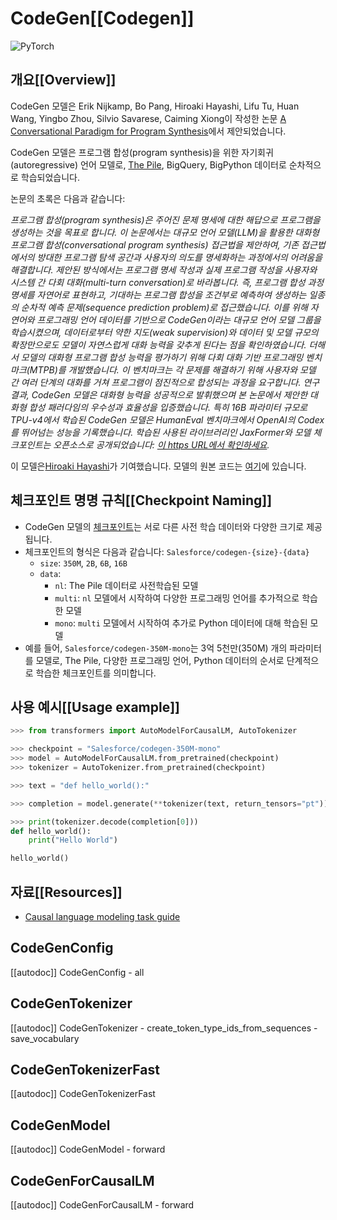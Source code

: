 <!--Copyright 2022 The HuggingFace Team. All rights reserved.

Licensed under the Apache License, Version 2.0 (the "License"); you may not use this file except in compliance with
the License. You may obtain a copy of the License at

http://www.apache.org/licenses/LICENSE-2.0

Unless required by applicable law or agreed to in writing, software distributed under the License is distributed on
an "AS IS" BASIS, WITHOUT WARRANTIES OR CONDITIONS OF ANY KIND, either express or implied. See the License for the
specific language governing permissions and limitations under the License.

⚠️ Note that this file is in Markdown but contain specific syntax for our doc-builder (similar to MDX) that may not be
rendered properly in your Markdown viewer.

-->

# CodeGen[[Codegen]]

<div class="flex flex-wrap space-x-1">
<img alt="PyTorch" src="https://img.shields.io/badge/PyTorch-DE3412?style=flat&logo=pytorch&logoColor=white">
</div>

## 개요[[Overview]]

CodeGen 모델은 Erik Nijkamp, Bo Pang, Hiroaki Hayashi, Lifu Tu, Huan Wang, Yingbo Zhou, Silvio Savarese, Caiming Xiong이 작성한 논문  [A Conversational Paradigm for Program Synthesis](https://huggingface.co/papers/2203.13474)에서 제안되었습니다.

CodeGen 모델은 프로그램 합성(program synthesis)을 위한 자기회귀(autoregressive) 언어 모델로, [The Pile](https://pile.eleuther.ai/), BigQuery, BigPython 데이터로 순차적으로 학습되었습니다.

논문의 초록은 다음과 같습니다:

*프로그램 합성(program synthesis)은 주어진 문제 명세에 대한 해답으로 프로그램을 생성하는 것을 목표로 합니다. 이 논문에서는 대규모 언어 모델(LLM)을 활용한 대화형 프로그램 합성(conversational program synthesis) 접근법을 제안하여, 기존 접근법에서의 방대한 프로그램 탐색 공간과 사용자의 의도를 명세화하는 과정에서의 어려움을 해결합니다. 제안된 방식에서는 프로그램 명세 작성과 실제 프로그램 작성을 사용자와 시스템 간 다회 대화(multi-turn conversation)로 바라봅니다. 즉, 프로그램 합성 과정 명세를 자연어로 표현하고, 기대하는 프로그램 합성을 조건부로 예측하여 생성하는 일종의 순차적 예측 문제(sequence prediction problem)로 접근했습니다. 이를 위해 자연어와 프로그래밍 언어 데이터를 기반으로 CodeGen이라는 대규모 언어 모델 그룹을 학습시켰으며, 데이터로부터 약한 지도(weak supervision)와 데이터 및 모델 규모의 확장만으로도 모델이 자연스럽게 대화 능력을 갖추게 된다는 점을 확인하였습니다. 더해서 모델의 대화형 프로그램 합성 능력을 평가하기 위해 다회 대화 기반 프로그래밍 벤치마크(MTPB)를 개발했습니다. 이 벤치마크는 각 문제를 해결하기 위해 사용자와 모델 간 여러 단계의 대화를 거쳐 프로그램이 점진적으로 합성되는 과정을 요구합니다. 연구 결과, CodeGen 모델은 대화형 능력을 성공적으로 발휘했으며 본 논문에서 제안한 대화형 합성 패러다임의 우수성과 효율성을 입증했습니다. 특히 16B 파라미터 규모로 TPU-v4에서 학습된 CodeGen 모델은 HumanEval 벤치마크에서 OpenAI의 Codex를 뛰어넘는 성능을 기록했습니다. 학습된 사용된 라이브러리인 JaxFormer와 모델 체크포인트는 오픈소스로 공개되었습니다: [이 https URL에서 확인하세요](https://github.com/salesforce/codegen).*

이 모델은[Hiroaki Hayashi](https://huggingface.co/rooa)가 기여했습니다.
모델의 원본 코드는 [여기](https://github.com/salesforce/codegen)에 있습니다.

## 체크포인트 명명 규칙[[Checkpoint Naming]]

* CodeGen 모델의 [체크포인트](https://huggingface.co/models?other=codegen)는 서로 다른 사전 학습 데이터와 다양한 크기로 제공됩니다.
* 체크포인트의 형식은 다음과 같습니다: `Salesforce/codegen-{size}-{data}`
  * `size`: `350M`, `2B`, `6B`, `16B`
  * `data`: 
    * `nl`: The Pile 데이터로 사전학습된 모델
    * `multi`: `nl` 모델에서 시작하여 다양한 프로그래밍 언어를 추가적으로 학습한 모델
    * `mono`: `multi` 모델에서 시작하여 추가로 Python 데이터에 대해 학습된 모델
* 예를 들어, `Salesforce/codegen-350M-mono`는 3억 5천만(350M) 개의 파라미터를 모델로, The Pile, 다양한 프로그래밍 언어, Python 데이터의 순서로 단계적으로 학습한 체크포인트를 의미합니다.

## 사용 예시[[Usage example]]

```python
>>> from transformers import AutoModelForCausalLM, AutoTokenizer

>>> checkpoint = "Salesforce/codegen-350M-mono"
>>> model = AutoModelForCausalLM.from_pretrained(checkpoint)
>>> tokenizer = AutoTokenizer.from_pretrained(checkpoint)

>>> text = "def hello_world():"

>>> completion = model.generate(**tokenizer(text, return_tensors="pt"))

>>> print(tokenizer.decode(completion[0]))
def hello_world():
    print("Hello World")

hello_world()
```

## 자료[[Resources]]

- [Causal language modeling task guide](../tasks/language_modeling)

## CodeGenConfig

[[autodoc]] CodeGenConfig
    - all

## CodeGenTokenizer

[[autodoc]] CodeGenTokenizer
    - create_token_type_ids_from_sequences
    - save_vocabulary

## CodeGenTokenizerFast

[[autodoc]] CodeGenTokenizerFast

## CodeGenModel

[[autodoc]] CodeGenModel
    - forward

## CodeGenForCausalLM

[[autodoc]] CodeGenForCausalLM
    - forward
